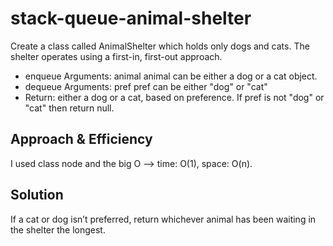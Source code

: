 # stack-queue-animal-shelter

Create a class called AnimalShelter which holds only dogs and cats.
The shelter operates using a first-in, first-out approach.

- enqueue
Arguments: animal
animal can be either a dog or a cat object.
- dequeue
Arguments: pref
pref can be either "dog" or "cat"
- Return: either a dog or a cat, based on preference.
If pref is not "dog" or "cat" then return null.

## Approach & Efficiency

I used class node and the big O --> time: O(1), space: O(n).

## Solution

If a cat or dog isn’t preferred, return whichever animal has been waiting in the shelter the longest.
